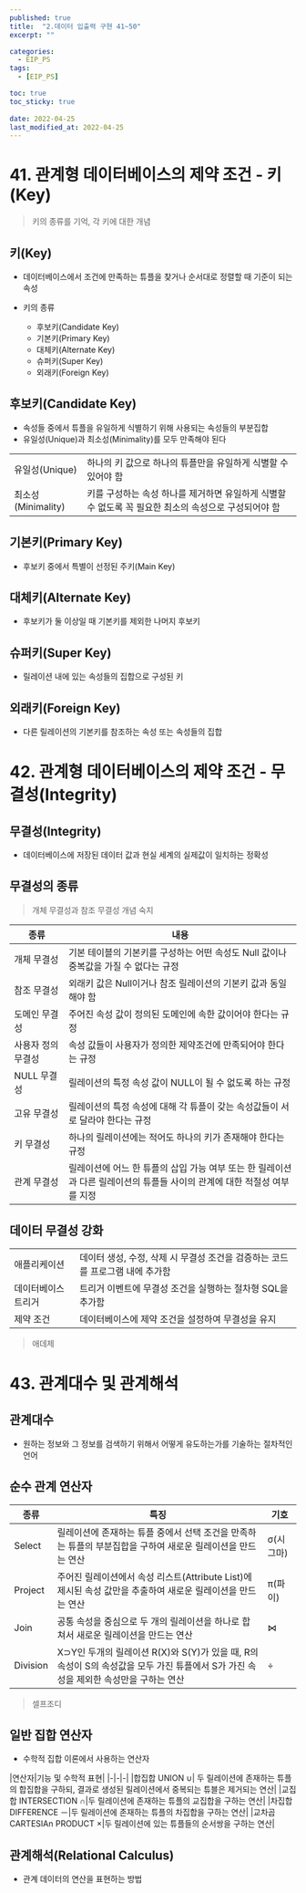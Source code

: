 ```yaml
---
published: true
title:  "2.데이터 입출력 구현 41~50"
excerpt: ""

categories:
  - EIP_PS
tags:
  - [EIP_PS]

toc: true
toc_sticky: true
 
date: 2022-04-25
last_modified_at: 2022-04-25
---
```


# 41. 관계형 데이터베이스의 제약 조건 - 키(Key)

>키의 종류를 기억, 각 키에 대한 개념

## 키(Key)

- 데이터베이스에서 조건에 만족하는 튜플을 찾거나 순서대로 정렬할 때 기준이 되는 속성

- 키의 종류
    - 후보키(Candidate Key)
    - 기본키(Primary Key)
    - 대체키(Alternate Key)
    - 슈퍼키(Super Key)
    - 외래키(Foreign Key)

## 후보키(Candidate Key)

- 속성들 중에서 튜플을 유일하게 식별하기 위해 사용되는 속성들의 부분집합
- 유일성(Unique)과 최소성(Minimality)를 모두 만족해야 된다

|||
|-|-|
|유일성(Unique)|하나의 키 값으로 하나의 튜플만을 유일하게 식별할 수 있어야 함|
|최소성(Minimality)|키를 구성하는 속성 하나를 제거하면 유일하게 식별할 수 없도록 꼭 필요한 최소의 속성으로 구성되어야 함|

## 기본키(Primary Key)

- 후보키 중에서 특별이 선정된 주키(Main Key)

## 대체키(Alternate Key)

- 후보키가 둘 이상일 때 기본키를 제외한 나머지 후보키

## 슈퍼키(Super Key)

- 릴레이션 내에 있는 속성들의 집합으로 구성된 키

## 외래키(Foreign Key)

- 다른 릴레이션의 기본키를 참조하는 속성 또는 속성들의 집합

# 42. 관계형 데이터베이스의 제약 조건 - 무결성(Integrity)

## 무결성(Integrity)

- 데이터베이스에 저장된 데이터 값과 현실 세계의 실제값이 일치하는 정확성

## 무결성의 종류

>개체 무결성과 참조 무결성 개념 숙지

|종류|내용|
|-|-|
|개체 무결성|기본 테이블의 기본키를 구성하는 어떤 속성도 Null 값이나 중복값을 가질 수 없다는 규정|
|참조 무결성|외래키 값은 Null이거나 참조 릴레이션의 기본키 값과 동일해야 함|
|도메인 무결성|주어진 속성 값이 정의된 도메인에 속한 값이어야 한다는 규정|
|사용자 정의 무결성|속성 값들이 사용자가 정의한 제약조건에 만족되어야 한다는 규정|
|NULL 무결성|릴레이션의 특정 속성 값이 NULL이 될 수 없도록 하는 규정|
|고유 무결성|릴레이션의 특정 속성에 대해 각 튜플이 갖는 속성값들이 서로 달라야 한다는 규정|
|키 무결성|하나의 릴레이션에는 적어도 하나의 키가 존재해야 한다는 규정|
|관계 무결성|릴레이션에 어느 한 튜플의 삽입 가능 여부 또는 한 릴레이션과 다른 릴레이션의 튜플들 사이의 관계에 대한 적절성 여부를 지정|

## 데이터 무결성 강화

|||
|-|-|
|애플리케이션|데이터 생성, 수정, 삭제 시 무결성 조건을 검증하는 코드를 프로그램 내에 추가함|
|데이터베이스 트리거|트리거 이벤트에 무결성 조건을 실행하는 절차형 SQL을 추가함|
|제약 조건|데이터베이스에 제약 조건을 설정하여 무결성을 유지|

>애데제

# 43. 관계대수 및 관계해석

## 관계대수

- 원하는 정보와 그 정보를 검색하기 위해서 어떻게 유도하는가를 기술하는 절차적인 언어

## 순수 관계 연산자

|종류|특징|기호|
|-|-|-|
|Select|릴레이션에 존재하는 튜플 중에서 선택 조건을 만족하는 튜플의 부분집합을 구하여 새로운 릴레이션을 만드는 연산|σ(시그마)|
|Project|주어진 릴레이션에서 속성 리스트(Attribute List)에 제시된 속성 값만을 추출하여 새로운 릴레이션을 만드는 연산|π(파이)|
|Join|공통 속성을 중심으로 두 개의 릴레이션을 하나로 합쳐서 새로운 릴레이션을 만드는 연산|⋈|
|Division|X⊃Y인 두개의 릴레이션 R(X)와 S(Y)가 있을 때, R의 속성이 S의 속성값을 모두 가진 튜플에서 S가 가진 속성을 제외한 속성만을 구하는 연산|÷|

> 셀프조디

## 일반 집합 연산자

- 수학적 집합 이론에서 사용하는 연산자

|연산자|기능 및 수학적 표현|
|-|-|-|
|합집합 UNION ∪| 두 릴레이션에 존재하는 튜플의 합집합을 구하되, 결과로 생성된 릴레이션에서 중복되는 튜블은 제거되는 연산|
|교집합 INTERSECTION ∩|두 릴레이션에 존재하는 튜플의 교집합을 구하는 연산|
|차집합 DIFFERENCE －|두 릴레이션에 존재하는 튜플의 차집합을 구하는 연산|
|교차곱 CARTESIAn PRODUCT ×|두 릴레이션에 있는 튜플들의 순서쌍을 구하는 연산|

## 관계해석(Relational Calculus)

- 관계 데이터의 연산을 표현하는 방법